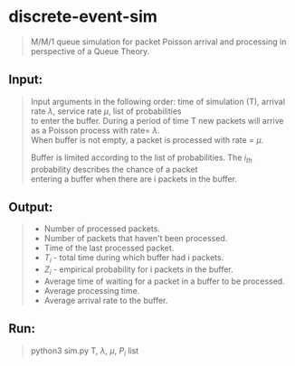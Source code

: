 # discrete-event-sim
> M/M/1 queue simulation for packet Poisson arrival and processing in perspective of a Queue Theory.

## Input:
> Input arguments in the following order: time of simulation (T), arrival rate $\lambda$, service rate $\mu$, list of probabilities <br>
> to enter the buffer. During a period of time T new packets will arrive as a Poisson process with rate= $\lambda$. <br>
> When buffer is not empty, a packet is processed with rate = $\mu$. <br>
>
> Buffer is limited according to the list of probabilities. The $i_{th}$ probability describes the chance of a packet <br>
> entering a buffer when there are i packets in the buffer.

## Output:
>* Number of processed packets.
>* Number of packets that haven't been processed.
>* Time of the last processed packet.
>* $T_i$ - total time during which buffer had i packets.
>* $Z_i$ - empirical probability for i packets in the buffer.
>* Average time of waiting for a packet in a buffer to be processed.
>* Average processing time.
>* Average arrival rate to the buffer.

## Run:
> python3 sim.py T, $\lambda$, $\mu$, ${P_i}$ list
